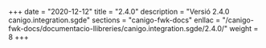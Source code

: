 +++
date        = "2020-12-12"
title       = "2.4.0"
description = "Versió 2.4.0 canigo.integration.sgde"
sections    = "canigo-fwk-docs"
enllac		= "/canigo-fwk-docs/documentacio-llibreries/canigo.integration.sgde/2.4.0/"
weight		= 8
+++
